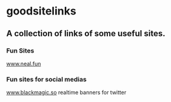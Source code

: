 # goodsitelinks
## A collection of links of some useful sites.

### Fun Sites
www.neal.fun

### Fun sites for social medias
www.blackmagic.so realtime banners for twitter
